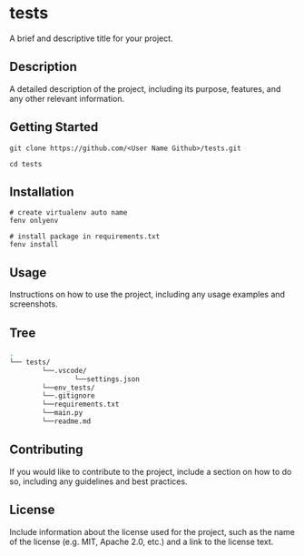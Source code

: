 
# tests
A brief and descriptive title for your project.

## Description

A detailed description of the project, including its purpose, features, and any other relevant information.

## Getting Started

```
git clone https://github.com/<User Name Github>/tests.git

cd tests

```

## Installation

```
# create virtualenv auto name
fenv onlyenv

# install package in requirements.txt
fenv install

```

## Usage

Instructions on how to use the project, including any usage examples and screenshots.

## Tree

<!--- Start Tree --->
```bash
.
└── tests/
        └──.vscode/
                └──settings.json
        └──env_tests/
        └──.gitignore
        └──requirements.txt
        └──main.py
        └──readme.md

```
<!--- End Tree --->

## Contributing

If you would like to contribute to the project, include a section on how to do so, including any guidelines and best practices.

## License

Include information about the license used for the project, such as the name of the license (e.g. MIT, Apache 2.0, etc.) and a link to the license text.

